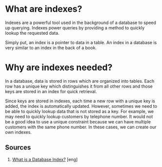 # What are indexes?
Indexes are a powerful tool used in the background of a database to speed up querying. Indexes power queries by providing a method to quickly lookup the requested data.

Simply put, an index is a pointer to data in a table. An index in a database is very similar to an index in the back of a book.

# Why are indexes needed?

In a database, data is stored in rows which are organized into tables. Each row has a unique key which distinguishes it from all other rows and those keys are stored in an index for quick retrieval.

Since keys are stored in indexes, each time a new row with a unique key is added, the index is automatically updated. However, sometimes we need to be able to quickly lookup data that is not stored as a key. For example, we may need to quickly lookup customers by telephone number. It would not be a good idea to use a unique constraint because we can have multiple customers with the same phone number. In these cases, we can create our own indexes.

## Sources
1. [What is a Database Index?](https://www.codecademy.com/article/sql-indexes) [eng]
